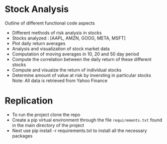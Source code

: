 # Stock Analysis
Outline of different functional code aspects
- Different methods of risk analysis in stocks
- Stocks analyzed : [AAPL, AMZN, GOOG, META, MSFT]
- Plot daily return averages
- Analysis and visualization of stock market data
- Computation of moving averages in 10, 20 and 50 day period
- Compute the correlation between the daily return of these different stocks
- Compute and visualze the return of individual stocks
- Determine amount of value at risk by inversting in particular stocks
Note: All data is retrieved from Yahoo Finance 

# Replication
- To run the project clone the repo
- Create a pip virtual environment through the file `requirements.txt` found in the main directory of the project
- Next use pip install -r requirements.txt to install all the necessary packages

